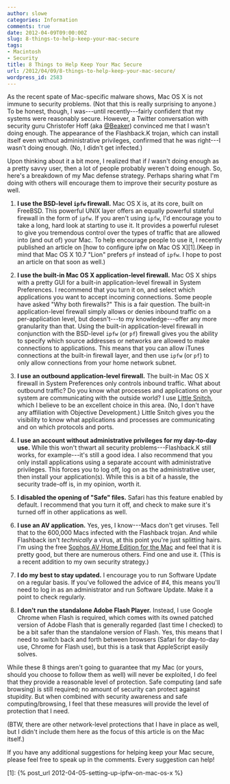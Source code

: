 ```yaml
---
author: slowe
categories: Information
comments: true
date: 2012-04-09T09:00:00Z
slug: 8-things-to-help-keep-your-mac-secure
tags:
- Macintosh
- Security
title: 8 Things to Help Keep Your Mac Secure
url: /2012/04/09/8-things-to-help-keep-your-mac-secure/
wordpress_id: 2583
---
```


As the recent spate of Mac-specific malware shows, Mac OS X is not immune to security problems. (Not that this is really surprising to anyone.) To be honest, though, I was---until recently---fairly confident that my systems were reasonably secure. However, a Twitter conversation with security guru Christofer Hoff (aka [@Beaker](http://twitter.com/#!/beaker)) convinced me that I wasn't doing enough. The appearance of the Flashback.K trojan, which can install itself even without administrative privileges, confirmed that he was right---I wasn't doing enough. (No, I didn't get infected.)

Upon thinking about it a bit more, I realized that if _I_ wasn't doing enough as a pretty savvy user, then a lot of people probably weren't doing enough. So, here's a breakdown of my Mac defense strategy. Perhaps sharing what I'm doing with others will encourage them to improve their security posture as well.

1. **I use the BSD-level `ipfw` firewall.** Mac OS X is, at its core, built on FreeBSD. This powerful UNIX layer offers an equally powerful stateful firewall in the form of `ipfw`. If you aren't using `ipfw`, I'd encourage you to take a long, hard look at starting to use it. It provides a powerful ruleset to give you tremendous control over the types of traffic that are allowed into (and out of) your Mac. To help encourage people to use it, I recently published an article on [how to configure ipfw on Mac OS X][1].(Keep in mind that Mac OS X 10.7 "Lion" prefers `pf` instead of `ipfw`. I hope to post an article on that soon as well.)

2. **I use the built-in Mac OS X application-level firewall.** Mac OS X ships with a pretty GUI for a built-in application-level firewall in System Preferences. I recommend that you turn it on, and select which applications you want to accept incoming connections. Some people have asked "Why both firewalls?" This is a fair question. The built-in application-level firewall simply allows or denies inbound traffic on a per-application level, but doesn't---to my knowledge---offer any more granularity than that. Using the built-in application-level firewall in conjunction with the BSD-level `ipfw` (or `pf`) firewall gives you the ability to specify which source addresses or networks are allowed to make connections to applications. This means that you can allow iTunes connections at the built-in firewall layer, and then use `ipfw` (or `pf`) to only allow connections from your home network subnet.

3. **I use an outbound application-level firewall.** The built-in Mac OS X firewall in System Preferences only controls inbound traffic. What about outbound traffic? Do you know what processes and applications on your system are communicating with the outside world? I use [Little Snitch](http://www.obdev.at/products/littlesnitch/index.html), which I believe to be an excellent choice in this area. (No, I don't have any affiliation with Objective Development.) Little Snitch gives you the visibility to know what applications and processes are communicating and on which protocols and ports.

4. **I use an account without administrative privileges for my day-to-day use.** While this won't thwart all security problems---Flashback.K still works, for example---it's still a good idea. I also recommend that you only install applications using a separate account with administrative privileges. This forces you to log off, log on as the administrative user, then install your application(s). While this is a bit of a hassle, the security trade-off is, in my opinion, worth it.

5. **I disabled the opening of "Safe" files.** Safari has this feature enabled by default. I recommend that you turn it off, and check to make sure it's turned off in other applications as well.

6. **I use an AV application.** Yes, yes, I know---Macs don't get viruses. Tell that to the 600,000 Macs infected with the Flashback trojan. And while Flashback isn't _technically_ a virus, at this point you're just splitting hairs. I'm using the free [Sophos AV Home Edition for the Mac](http://www.sophos.com/en-us/products/free-tools/sophos-antivirus-for-mac-home-edition.aspx) and feel that it is pretty good, but there are numerous others. Find one and use it. (This is a recent addition to my own security strategy.)

7. **I do my best to stay updated.** I encourage you to run Software Update on a regular basis. If you've followed the advice of #4, this means you'll need to log in as an administrator and run Software Update. Make it a point to check regularly.

8. **I don't run the standalone Adobe Flash Player.** Instead, I use Google Chrome when Flash is required, which comes with its owned patched version of Adobe Flash that is generally regarded (last time I checked) to be a bit safer than the standalone version of Flash. Yes, this means that I need to switch back and forth between browsers (Safari for day-to-day use, Chrome for Flash use), but this is a task that AppleScript easily solves.

While these 8 things aren't going to guarantee that my Mac (or yours, should you choose to follow them as well) will never be exploited, I do feel that they provide a reasonable level of protection. Safe computing (and safe browsing) is still required; no amount of security can protect against stupidity. But when combined with security awareness and safe computing/browsing, I feel that these measures will provide the level of protection that I need.

(BTW, there are other network-level protections that I have in place as well, but I didn't include them here as the focus of this article is on the Mac itself.)

If you have any additional suggestions for helping keep your Mac secure, please feel free to speak up in the comments. Every suggestion can help!

[1]: {% post_url 2012-04-05-setting-up-ipfw-on-mac-os-x %}
